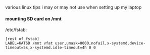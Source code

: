 various linux tips i may or may not use when setting up my laptop

#### mounting SD card on /mnt
/etc/fstab:
```
[rest of fstab]
LABEL=KATSD /mnt vfat user,umask=0000,nofail,x-systemd.device-timeout=5s,x-systemd.idle-timeout=4h 0 0
```
